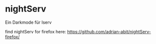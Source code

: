 # nightServ
Ein Darkmode für Iserv

find nightServ for firefox here: https://github.com/adrian-abit/nightServ-firefox/
